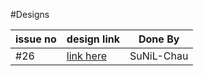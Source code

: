 #Designs

issue no | design link | Done By
--- | --- | ---
#26 | [link here](https://www.figma.com/file/hgTxpqB8NmmT5fPvntSJFu/ydb?node-id=0%3A1) | SuNiL-Chau